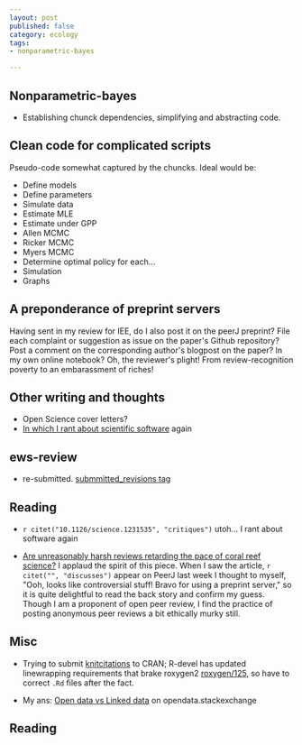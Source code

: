 ```yaml
---
layout: post
published: false
category: ecology
tags: 
- nonparametric-bayes

---
```





## Nonparametric-bayes

* Establishing chunck dependencies, simplifying and abstracting code. 

## Clean code for complicated scripts




Pseudo-code somewhat captured by the chuncks.  Ideal would be:

* Define models
* Define parameters
* Simulate data
* Estimate MLE 
* Estimate under GPP
* Allen MCMC
* Ricker MCMC
* Myers MCMC
* Determine optimal policy for each...
* Simulation
* Graphs 

## A preponderance of preprint servers

Having sent in my review for IEE, do I also post it on the peerJ preprint?  File each complaint or suggestion as issue on the paper's Github repository?  Post a comment on the corresponding author's blogpost on the paper? In my own online notebook?  Oh, the reviewer's plight!  From review-recognition poverty to an embarassment of riches! 

## Other writing and thoughts

* Open Science cover letters?
* [In which I rant about scientific software]() again 

## ews-review

* re-submitted. [submmitted_revisions tag](https://github.com/cboettig/ews-review/tags)


## Reading  

* `r citet("10.1126/science.1231535", "critiques")` utoh... I rant about software again

* [Are unreasonably harsh reviews retarding the pace of coral reef science?](http://theseamonster.net/2013/05/are-unreasonably-harsh-reviewers-retarding-the-pace-of-coral-reef-science/)  I applaud the spirit of this piece.  When I saw the article, `r citet("", "discusses")` appear on PeerJ last week I thought to myself, "Ooh, looks like controversial stuff! Bravo for using a preprint server," so it is quite delightful to read the back story and confirm my guess.  Though I am a proponent of open peer review, I find the practice of posting anonymous peer reviews a bit ethically murky still.  

## Misc

* Trying to submit [knitcitations](https://github.com/cboettig/knitcitations) to CRAN; 
  R-devel has updated linewrapping requirements that brake roxygen2 
  [roxygen/125](https://github.com/klutometis/roxygen/issues/125), so have to correct
  `.Rd` files after the fact.  

* My ans: [Open data vs Linked data](http://opendata.stackexchange.com/questions/522) on opendata.stackexchange

## Reading

